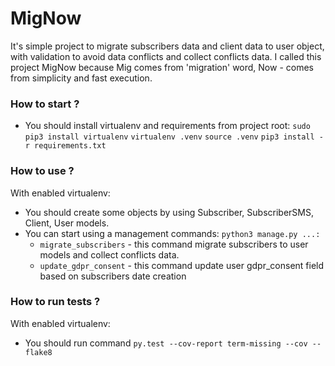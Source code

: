# MigNow

It's simple project to migrate subscribers data and client data to user object, with validation to avoid data conflicts and collect conflicts data. I called this project MigNow because Mig comes from 'migration' word, Now - comes from simplicity and fast execution.

### How to start ?

* You should install virtualenv and requirements from project root:
    `sudo pip3 install virtualenv`
    `virtualenv .venv`
    `source .venv`
    `pip3 install -r requirements.txt`

### How to use ?

With enabled virtualenv:
* You should create some objects by using Subscriber, SubscriberSMS, Client, User models.
* You can start using a management commands:
    `python3 manage.py ...:`
  * `migrate_subscribers` - this command migrate subscribers to user models and collect conflicts data.
  * `update_gdpr_consent` - this command update user gdpr_consent field based on subscribers date creation 

### How to run tests ?

With enabled virtualenv:
* You should run command `py.test --cov-report term-missing --cov --flake8`
